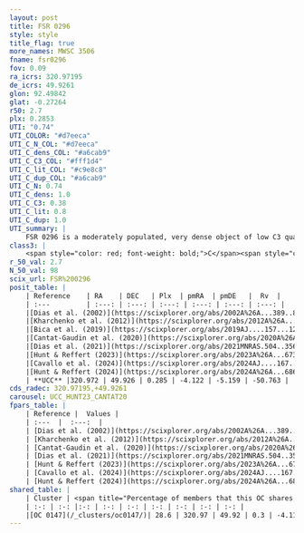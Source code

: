 ```yaml
---
layout: post
title: FSR 0296
style: style
title_flag: true
more_names: MWSC 3506
fname: fsr0296
fov: 0.09
ra_icrs: 320.97195
de_icrs: 49.9261
glon: 92.49842
glat: -0.27264
r50: 2.7
plx: 0.2853
UTI: "0.74"
UTI_COLOR: "#d7eeca"
UTI_C_N_COL: "#d7eeca"
UTI_C_dens_COL: "#a6cab9"
UTI_C_C3_COL: "#fff1d4"
UTI_C_lit_COL: "#c9e8c8"
UTI_C_dup_COL: "#a6cab9"
UTI_C_N: 0.74
UTI_C_dens: 1.0
UTI_C_C3: 0.38
UTI_C_lit: 0.8
UTI_C_dup: 1.0
UTI_summary: |
    FSR 0296 is a moderately populated, very dense object of low C3 quality. It is well-studied in the literature. This object shares a moderate percentage of members with a later reported entry.
class3: |
    <span style="color: red; font-weight: bold;">C</span><span style="color: #FFC300; font-weight: bold;">B</span>
r_50_val: 2.7
N_50_val: 98
scix_url: FSR%200296
posit_table: |
    | Reference    | RA    | DEC   | Plx  | pmRA  | pmDE   |  Rv  |
    | :---         | :---: | :---: | :---: | :---: | :---: | :---: |
    |[Dias et al. (2002)](https://scixplorer.org/abs/2002A%26A...389..871D) | 320.979 | 49.922 | -- | -0.26 | -9.92 | -- |
    |[Kharchenko et al. (2012)](https://scixplorer.org/abs/2012A%26A...543A.156K) | 320.99 | 49.93 | -- | -5.22 | -3.65 | -- |
    |[Bica et al. (2019)](https://scixplorer.org/abs/2019AJ....157...12B) | 320.984 | 49.919 | -- | -- | -- | -- |
    |[Cantat-Gaudin et al. (2020)](https://scixplorer.org/abs/2020A%26A...640A...1C) | 320.976 | 49.925 | 0.276 | -4.093 | -5.12 | -- |
    |[Dias et al. (2021)](https://scixplorer.org/abs/2021MNRAS.504..356D) | 320.982 | 49.922 | 0.278 | -4.077 | -5.147 | -50.454 |
    |[Hunt & Reffert (2023)](https://scixplorer.org/abs/2023A%26A...673A.114H) | 320.974 | 49.927 | 0.29 | -4.131 | -5.143 | -49.059 |
    |[Cavallo et al. (2024)](https://scixplorer.org/abs/2024AJ....167...12C) | 321.0 | 49.927 | 0.289 | -- | -- | -- |
    |[Hunt & Reffert (2024)](https://scixplorer.org/abs/2024A%26A...686A..42H) | 320.974 | 49.927 | 0.29 | -4.131 | -5.143 | -49.059 |
    | **UCC** |320.972 | 49.926 | 0.285 | -4.122 | -5.159 | -50.763 | 
cds_radec: 320.97195,+49.9261
carousel: UCC_HUNT23_CANTAT20
fpars_table: |
    | Reference |  Values |
    | :---  |  :---:  |
    | [Dias et al. (2002)](https://scixplorer.org/abs/2002A%26A...389..871D) | `E(B-V)=0.731, Dist=2400.0, Age=8.938` |
    | [Kharchenko et al. (2012)](https://scixplorer.org/abs/2012A%26A...543A.156K) | `e_bv=0.731, distance=2400, log_age=8.938` |
    | [Cantat-Gaudin et al. (2020)](https://scixplorer.org/abs/2020A%26A...640A...1C) | `AVNN=2.35, DMNN=12.6, AgeNN=8.5` |
    | [Dias et al. (2021)](https://scixplorer.org/abs/2021MNRAS.504..356D) | `Av=2.707, Dist=2495, logage=8.637, [Fe/H]=-0.039` |
    | [Hunt & Reffert (2023)](https://scixplorer.org/abs/2023A%26A...673A.114H) | `AV50=3.097, diffAV50=2.753, MOD50=12.442, logAge50=8.181` |
    | [Cavallo et al. (2024)](https://scixplorer.org/abs/2024AJ....167...12C) | `AV50=2.97, dMod50=12.24, logAge50=8.61, [Fe/H]50=0.36` |
    | [Hunt & Reffert (2024)](https://scixplorer.org/abs/2024A%26A...686A..42H) | `MassJ=1126.42` |
shared_table: |
    | Cluster | <span title="Percentage of members that this OC shares with the ones listed">%</span>   | RA   | DEC   | Plx   | pmRA  | pmDE  | Rv | UTI |
    | :-: | :-: |:-: | :-: | :-: | :-: | :-: | :-: | :-: |
    |[OC 0147](/_clusters/oc0147/)| 28.6 | 320.97 | 49.92 | 0.3 | -4.11 | -5.15 | -44.65 |0.0 |
---
```

